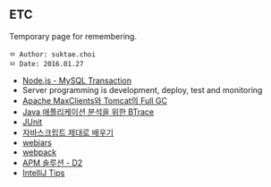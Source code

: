 ## ETC
Temporary page for remembering.

```
ㅁ Author: suktae.choi
ㅁ Date: 2016.01.27
```

- [Node.js - MySQL Transaction](http://bcho.tistory.com/892)
- Server programming is development, deploy, test and monitoring
- [Apache MaxClients와 Tomcat의 Full GC](http://d2.naver.com/helloworld/132178)
- [Java 애플리케이션 분석을 위한 BTrace](http://d2.naver.com/helloworld/9042309)
- [JUnit](http://springmvc.egloos.com/438345)
- [자바스크립트 제대로 배우기](http://nolboo.github.io/blog/2014/03/13/how-to-learn-javascript-properly/)
- [webjars](http://adrenal.tistory.com/14)
- [webpack](http://d2.naver.com/helloworld/0239818)
- [APM 솔루션 - D2](https://github.com/firehol/netdata)
- [IntelliJ Tips](http://www.popit.kr/인텔리j-활용-꿀팁-42가지-정리/)
